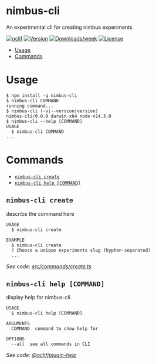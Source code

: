 # nimbus-cli

An experimental cli for creating nimbus experiments

[![oclif](https://img.shields.io/badge/cli-oclif-brightgreen.svg)](https://oclif.io)
[![Version](https://img.shields.io/npm/v/nimbus-cli.svg)](https://npmjs.org/package/nimbus-cli)
[![Downloads/week](https://img.shields.io/npm/dw/nimbus-cli.svg)](https://npmjs.org/package/nimbus-cli)
[![License](https://img.shields.io/npm/l/nimbus-cli.svg)](https://github.com/k88hudson/nimbus-cli/blob/master/package.json)

<!-- toc -->

- [Usage](#usage)
- [Commands](#commands)
<!-- tocstop -->

# Usage

<!-- usage -->

```sh-session
$ npm install -g nimbus-cli
$ nimbus-cli COMMAND
running command...
$ nimbus-cli (-v|--version|version)
nimbus-cli/0.0.0 darwin-x64 node-v14.3.0
$ nimbus-cli --help [COMMAND]
USAGE
  $ nimbus-cli COMMAND
...
```

<!-- usagestop -->

# Commands

<!-- commands -->

- [`nimbus-cli create`](#nimbus-cli-create)
- [`nimbus-cli help [COMMAND]`](#nimbus-cli-help-command)

## `nimbus-cli create`

describe the command here

```
USAGE
  $ nimbus-cli create

EXAMPLE
  $ nimbus-cli create
  ? Choose a unique experiments slug (hyphen-separated)
  ...
```

_See code: [src/commands/create.ts](https://github.com/k88hudson/nimbus-cli/blob/v0.0.0/src/commands/create.ts)_

## `nimbus-cli help [COMMAND]`

display help for nimbus-cli

```
USAGE
  $ nimbus-cli help [COMMAND]

ARGUMENTS
  COMMAND  command to show help for

OPTIONS
  --all  see all commands in CLI
```

_See code: [@oclif/plugin-help](https://github.com/oclif/plugin-help/blob/v3.2.0/src/commands/help.ts)_

<!-- commandsstop -->
